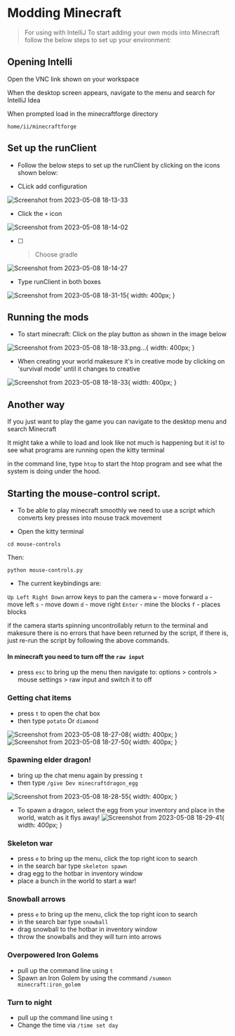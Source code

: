 # Modding Minecraft 

> For using with IntelliJ 
To start adding your own mods into Minecraft follow the below steps to set up your environment:

## Opening Intelli

Open the VNC link shown on your workspace 

When the desktop screen appears, navigate to the menu and search for IntelliJ Idea

When prompted load in the minecraftforge directory

`home/ii/minecraftforge` 


## Set up the runClient 
- Follow the below steps to set up the runClient by clicking on the icons shown below:

- CLick add configuration

![Screenshot from 2023-05-08 18-13-33](https://user-images.githubusercontent.com/59022024/236748505-fb151c0f-d68f-42b3-9e92-fa9b45599c60.png)


- Click the `+` icon

![Screenshot from 2023-05-08 18-14-02](https://user-images.githubusercontent.com/59022024/236748517-94c05ee0-275e-4504-8088-8297f3f519c3.png)

  * [ ] > Choose gradle

![Screenshot from 2023-05-08 18-14-27](https://user-images.githubusercontent.com/59022024/236748526-b975d49a-0a8f-4ab9-8f9a-45e5eeb9f1ac.png)

- Type runClient in both boxes

![Screenshot from 2023-05-08 18-31-15](https://user-images.githubusercontent.com/59022024/236754482-99b5218a-3a4b-4ce5-a26b-73ea550c245f.png){ width: 400px; }

## Running the mods 
- To start minecraft: Click on the play button as shown in the image below

![Screenshot from 2023-05-08 18-18-33.png…](https://user-images.githubusercontent.com/59022024/236751626-395248f6-4ff5-4aa7-b60a-d4116cd32532.png){ width: 400px; }


- When creating your world makesure it's in creative mode by clicking on 'survival mode' until it changes to creative 

![Screenshot from 2023-05-08 18-18-33](https://user-images.githubusercontent.com/59022024/236755602-729c1abb-d8fe-4da2-a3b5-73e991cb108f.png){ width: 400px; }

## Another way 
If you just want to play the game you can navigate to the desktop menu and search Minecraft 

It might take a while to load and look like not much is happening but it is! to see what programs are running open the kitty terminal 

in the command line, type `htop` to start the htop program and see what the system is doing under the hood.



## Starting the mouse-control script. 
- To be able to play minecraft smoothly we need to use a script which converts key presses into mouse track movement

- Open the kitty terminal

`cd mouse-controls`

Then:

`python mouse-controls.py`

- The current keybindings are: 

`Up Left Right Down` arrow keys to pan the camera
`w` - move forward 
`a` - move left
`s` - move down
`d` - move right 
`Enter` - mine the blocks 
`f` - places blocks 

if the camera starts spinning uncontrollably return to the terminal and makesure there is no errors that have been returned by the script, if there is, just re-run the script by following the above commands. 

#### In minecraft you need to turn off the `raw input`

- press `esc` to bring up the menu then navigate to: options > controls > mouse settings > raw input and switch it to off

### Getting chat items
- press `t` to open the chat box 
- then type `potato` Or `diamond` 

![Screenshot from 2023-05-08 18-27-08](https://user-images.githubusercontent.com/59022024/236753530-7b3b8007-57e9-4a9f-97bc-5c51536f7e37.png){ width: 400px; }
![Screenshot from 2023-05-08 18-27-50](https://user-images.githubusercontent.com/59022024/236753547-1a908040-1811-406f-b212-7730a0672f6b.png){ width: 400px; }


### Spawning elder dragon!
- bring up the chat menu again by pressing `t`
- then type `/give Dev minecraftdragon_egg`

![Screenshot from 2023-05-08 18-28-55](https://user-images.githubusercontent.com/59022024/236752357-84da0cb4-98a3-461a-900a-c963eb1228ba.png){ width: 400px; }

- To spawn a dragon, select the egg from your inventory and place in the world, watch as it flys away!
![Screenshot from 2023-05-08 18-29-41](https://user-images.githubusercontent.com/59022024/236753916-c97e35cc-6363-4c1b-bcfb-10b9f45550c9.png){ width: 400px; }


### Skeleton war 
- press `e` to bring up the menu, click the top right icon to search
- in the search bar type `skeleton spawn`
- drag egg to the hotbar in inventory window
- place a bunch in the world to start a war!

### Snowball arrows
- press `e` to bring up the menu, click the top right icon to search
- in the search bar type `snowball`
- drag snowball to the hotbar in inventory window
- throw the snowballs and they will turn into arrows

### Overpowered Iron Golems
- pull up the command line using `t`
- Spawn an Iron Golem by using the command `/summon minecraft:iron_golem`

### Turn to night
- pull up the command line using `t`
- Change the time via `/time set day`
